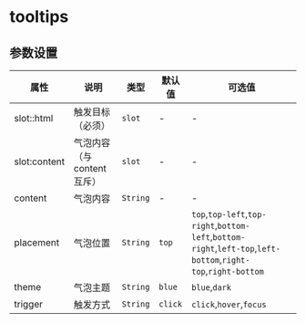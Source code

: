 # tooltips

<template>
    <coding
        :code="code1"
        title="简单tooltips"
        content="最简单的tooltips，只有一个content，也可以使用v-tool指令来使用，可以让代码更加清晰"
    >
        <y-tooltips content="我是一个tooltips" class-name="test">
            <y-button slot="slot">最简单的tooltips</y-button>
        </y-tooltips>
        <y-tooltips content="我是一个tooltips" ref="tests">
        </y-tooltips>
        <y-button v-pop:tests>最简单的tooltips</y-button>
    </coding>
    <coding
        :code="code2"
        title="slot:html"
        content="也可以使用slot:html来自定义气泡内容"
    >
        <y-tooltips>
            <y-button slot="slot">blue</y-button>
            <template slot="content">
                <ul>
                    <li>safasdf</li>
                    <li>safasdf</li>
                    <li>safasdf</li>
                </ul>
            </template>
        </y-tooltips>
    </coding>
    <coding
        :code="code3"
        title="皮肤"
        content="有三款皮肤可选blue,dark,white，默认blue."
    >
        <y-tooltips content="我是一个tooltips">
            <y-button slot="slot">蓝色</y-button>
        </y-tooltips>
        <y-tooltips content="我是一个tooltips" theme="dark">
            <y-button slot="slot">黑色</y-button>
        </y-tooltips>
        <y-tooltips content="我是一个tooltips" theme="white">
            <y-button slot="slot">白色</y-button>
        </y-tooltips>
    </coding>
    <coding
        :code="code4"
        title="触发方式"
        content="三种触发方式hover,click,focus，默认click"
    >
        <y-tooltips content="我是一个tooltips" trigger="hover">
            <y-button slot="slot">hover</y-button>
        </y-tooltips>
        <y-tooltips content="我是一个tooltips" trigger="click">
            <y-button slot="slot">click</y-button>
        </y-tooltips>
        <y-tooltips content="我是一个tooltips" trigger="focus">
            <input type="text" name="" slot="slot">
        </y-tooltips>
    </coding>
    <coding
        :code="code5"
        title="给tooltips绑定一个v-model"
        content="可以给tooltips绑定一个v-model来控制tooltips的隐藏显示。"
    >
        <y-tooltips trigger="hover" v-model="datas">
            <y-button slot="slot">hover</y-button>
            <template slot="content">
                <p>小小tooltips   <a @click="datas=false">关闭</a></p>
            </template>
        </y-tooltips>
    </coding>
    <coding
        title="给tooltips绑定一个v-model"
        content="可以给tooltips绑定一个v-model来控制tooltips的隐藏显示。"
    >
        <div class="top toots" style="margin-left: 56px;">
            <y-tooltips trigger="hover" content="sfasfasdf" placement="top">
                <y-button slot="slot">T</y-button>
            </y-tooltips>
            <y-tooltips trigger="hover" content="sfasfasdf" placement="top-left">
                <y-button slot="slot">TL</y-button>
            </y-tooltips>
            <y-tooltips trigger="hover" content="sfasfasdf" placement="top-right">
                <y-button slot="slot">TR</y-button>
            </y-tooltips>
        </div>
        <div class="left toots" style="width: 56px;float: left;">
            <y-tooltips trigger="hover" content="sfasfasdf" placement="left">
                <y-button slot="slot">L</y-button>
            </y-tooltips>
            <y-tooltips trigger="hover" content="sfasfasdf" placement="left-top">
                <y-button slot="slot">LT</y-button>
            </y-tooltips>
            <y-tooltips trigger="hover" content="sfasfasdf" placement="left-bottom">
                <y-button slot="slot">LB</y-button>
            </y-tooltips>
        </div>
        <div class="right toots" style="width: 56px; margin-left: 230px;">
            <y-tooltips trigger="hover" content="sfasfasdf" placement="right">
                <y-button slot="slot">R</y-button>
            </y-tooltips>
            <y-tooltips trigger="hover" content="sfasfasdf" placement="right-top">
                <y-button slot="slot">RT</y-button>
            </y-tooltips>
            <y-tooltips trigger="hover" content="sfasfasdf" placement="right-bottom">
                <y-button slot="slot">RB</y-button>
            </y-tooltips>
        </div>
        <div class="bottom toots" style="margin-left: 56px;">
            <y-tooltips trigger="hover" content="sfasfasdf" placement="bottom">
                <y-button slot="slot">B</y-button>
            </y-tooltips>
            <y-tooltips trigger="hover" content="sfasfasdf" placement="bottom-left">
                <y-button slot="slot">BL</y-button>
            </y-tooltips>
            <y-tooltips trigger="hover" content="sfasfasdf" placement="bottom-right">
                <y-button slot="slot">BR</y-button>
            </y-tooltips>
        </div>
    </coding>
</template>
<style lang="less">
.toots {
    .y-btn {
        width: 52px;
        margin-bottom: 6px;
    }
}
</style>
<script>
export default {
    data(){
        return {
            code1:
`<y-tooltips content="我是一个tooltips">
    <y-button slot="html">最简单的tooltips</y-button>
</y-tooltips>
<y-tooltips content="我是一个tooltips" ref="tests"></y-tooltips>
<y-button v-tool:tests>最简单的tooltips</y-button>
`,
            code2:
`<y-tooltips>
    <y-button slot="html">blue</y-button>
    <template slot="content">
        <ul>
            <li>safasdf</li>
            <li>safasdf</li>
            <li>safasdf</li>
        </ul>
    </template>
</y-tooltips>`,
            code3:
`<y-tooltips content="我是一个tooltips">
    <y-button slot="html">蓝色</y-button>
</y-tooltips>
<y-tooltips content="我是一个tooltips" theme="dark">
    <y-button slot="html">黑色</y-button>
</y-tooltips>
<y-tooltips content="我是一个tooltips" theme="white">
    <y-button slot="html">白色</y-button>
</y-tooltips>`,
            code4:
`<y-tooltips content="我是一个tooltips" trigger="hover">
    <y-button slot="html">hover</y-button>
</y-tooltips>
<y-tooltips content="我是一个tooltips" trigger="click">
    <y-button slot="html">click</y-button>
</y-tooltips>
<y-tooltips content="我是一个tooltips" trigger="focus">
    <input type="text" name="" slot="html">
</y-tooltips>
`,
            code5:
`<y-tooltips trigger="hover" v-model="datas">
    <y-button slot="html">hover</y-button>
    <template slot="content">
        <p>小小tooltips   <a @click="datas=false">关闭</a></p>
    </template>
</y-tooltips>
export default {
    data(){
        datas:true
    }
}
`,
            datas:false
        }
    }
}
</script>

## 参数设置

| 属性         | 说明                      | 类型     | 默认值  | 可选值                                                                                                        |
| ---------    | ----------------          | -------- | ------- | -------------------                                                                                           |
| slot::html    | 触发目标（必须）          | `slot`   | -       | -                                                                                                             |
| slot:content | 气泡内容（与content互斥） | `slot`   | -       | -                                                                                                             |
| content      | 气泡内容                  | `String` | -       | -                                                                                                             |
| placement    | 气泡位置                  | `String` | `top`   | `top`,`top-left`,`top-right`,`bottom-left`,`bottom-right`,`left-top`,`left-bottom`,`right-top`,`right-bottom` |
| theme        | 气泡主题                  | `String` | `blue`  | `blue`,`dark`                                                                                                 |
| trigger      | 触发方式                  | `String` | `click` | `click`,`hover`,`focus`                                                                                       |
